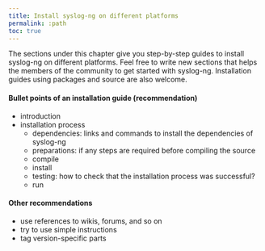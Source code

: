 ```yaml
---
title: Install syslog-ng on different platforms
permalink: :path
toc: true
---
```


The sections under this chapter give you step-by-step guides to install syslog-ng on different platforms.
Feel free to write new sections that helps the members of the community to get started with syslog-ng.
Installation guides using packages and source are also welcome.

#### Bullet points of an installation guide (recommendation)

* introduction
* installation process
  * dependencies: links and commands to install the dependencies of syslog-ng
  * preparations: if any steps are required before compiling the source
  * compile
  * install
  * testing: how to check that the installation process was successful?
  * run

#### Other recommendations

* use references to wikis, forums, and so on
* try to use simple instructions
* tag version-specific parts
